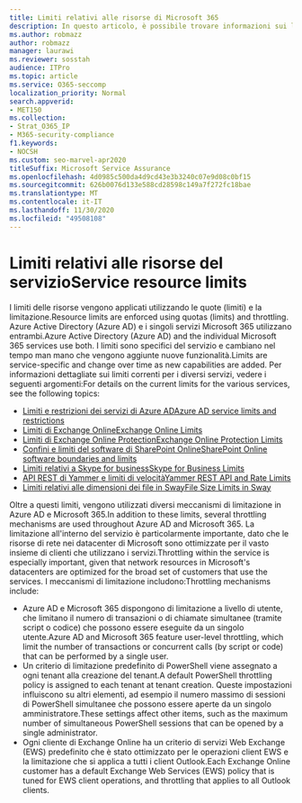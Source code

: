 ```yaml
---
title: Limiti relativi alle risorse di Microsoft 365
description: In questo articolo, è possibile trovare informazioni sui limiti delle risorse per le diverse applicazioni all'interno di Microsoft 365.
ms.author: robmazz
author: robmazz
manager: laurawi
ms.reviewer: sosstah
audience: ITPro
ms.topic: article
ms.service: O365-seccomp
localization_priority: Normal
search.appverid:
- MET150
ms.collection:
- Strat_O365_IP
- M365-security-compliance
f1.keywords:
- NOCSH
ms.custom: seo-marvel-apr2020
titleSuffix: Microsoft Service Assurance
ms.openlocfilehash: 4d0985c500da4d9cd43e3b3240c07e9d08c0bf15
ms.sourcegitcommit: 626b0076d133e588cd28598c149a7f272fc18bae
ms.translationtype: MT
ms.contentlocale: it-IT
ms.lasthandoff: 11/30/2020
ms.locfileid: "49508108"
---
```

# <a name="service-resource-limits"></a><span data-ttu-id="ce816-103">Limiti relativi alle risorse del servizio</span><span class="sxs-lookup"><span data-stu-id="ce816-103">Service resource limits</span></span>

<span data-ttu-id="ce816-104">I limiti delle risorse vengono applicati utilizzando le quote (limiti) e la limitazione.</span><span class="sxs-lookup"><span data-stu-id="ce816-104">Resource limits are enforced using quotas (limits) and throttling.</span></span> <span data-ttu-id="ce816-105">Azure Active Directory (Azure AD) e i singoli servizi Microsoft 365 utilizzano entrambi.</span><span class="sxs-lookup"><span data-stu-id="ce816-105">Azure Active Directory (Azure AD) and the individual Microsoft 365 services use both.</span></span> <span data-ttu-id="ce816-106">I limiti sono specifici del servizio e cambiano nel tempo man mano che vengono aggiunte nuove funzionalità.</span><span class="sxs-lookup"><span data-stu-id="ce816-106">Limits are service-specific and change over time as new capabilities are added.</span></span> <span data-ttu-id="ce816-107">Per informazioni dettagliate sui limiti correnti per i diversi servizi, vedere i seguenti argomenti:</span><span class="sxs-lookup"><span data-stu-id="ce816-107">For details on the current limits for the various services, see the following topics:</span></span>

- [<span data-ttu-id="ce816-108">Limiti e restrizioni dei servizi di Azure AD</span><span class="sxs-lookup"><span data-stu-id="ce816-108">Azure AD service limits and restrictions</span></span>](https://docs.microsoft.com/azure/azure-resource-manager/management/azure-subscription-service-limits)
- [<span data-ttu-id="ce816-109">Limiti di Exchange Online</span><span class="sxs-lookup"><span data-stu-id="ce816-109">Exchange Online Limits</span></span>](https://technet.microsoft.com/library/exchange-online-limits.aspx)
- [<span data-ttu-id="ce816-110">Limiti di Exchange Online Protection</span><span class="sxs-lookup"><span data-stu-id="ce816-110">Exchange Online Protection Limits</span></span>](https://technet.microsoft.com/library/exchange-online-protection-limits.aspx)
- [<span data-ttu-id="ce816-111">Confini e limiti del software di SharePoint Online</span><span class="sxs-lookup"><span data-stu-id="ce816-111">SharePoint Online software boundaries and limits</span></span>](https://support.office.com/article/SharePoint-Online-software-boundaries-and-limits-8F34FF47-B749-408B-ABC0-B605E1F6D498)
- [<span data-ttu-id="ce816-112">Limiti relativi a Skype for business</span><span class="sxs-lookup"><span data-stu-id="ce816-112">Skype for Business Limits</span></span>](https://technet.microsoft.com/library/skype-for-business-online-limits.aspx)
- [<span data-ttu-id="ce816-113">API REST di Yammer e limiti di velocità</span><span class="sxs-lookup"><span data-stu-id="ce816-113">Yammer REST API and Rate Limits</span></span>](https://developer.yammer.com/docs/rest-api-rate-limits)
- [<span data-ttu-id="ce816-114">Limiti relativi alle dimensioni dei file in Sway</span><span class="sxs-lookup"><span data-stu-id="ce816-114">File Size Limits in Sway</span></span>](https://support.office.com/article/File-size-limits-in-Sway-4db21bc6-b42b-499f-9272-66e089db109f)

<span data-ttu-id="ce816-115">Oltre a questi limiti, vengono utilizzati diversi meccanismi di limitazione in Azure AD e Microsoft 365.</span><span class="sxs-lookup"><span data-stu-id="ce816-115">In addition to these limits, several throttling mechanisms are used throughout Azure AD and Microsoft 365.</span></span> <span data-ttu-id="ce816-116">La limitazione all'interno del servizio è particolarmente importante, dato che le risorse di rete nei datacenter di Microsoft sono ottimizzate per il vasto insieme di clienti che utilizzano i servizi.</span><span class="sxs-lookup"><span data-stu-id="ce816-116">Throttling within the service is especially important, given that network resources in Microsoft's datacenters are optimized for the broad set of customers that use the services.</span></span> <span data-ttu-id="ce816-117">I meccanismi di limitazione includono:</span><span class="sxs-lookup"><span data-stu-id="ce816-117">Throttling mechanisms include:</span></span>

- <span data-ttu-id="ce816-118">Azure AD e Microsoft 365 dispongono di limitazione a livello di utente, che limitano il numero di transazioni o di chiamate simultanee (tramite script o codice) che possono essere eseguite da un singolo utente.</span><span class="sxs-lookup"><span data-stu-id="ce816-118">Azure AD and Microsoft 365 feature user-level throttling, which limit the number of transactions or concurrent calls (by script or code) that can be performed by a single user.</span></span>
- <span data-ttu-id="ce816-119">Un criterio di limitazione predefinito di PowerShell viene assegnato a ogni tenant alla creazione del tenant.</span><span class="sxs-lookup"><span data-stu-id="ce816-119">A default PowerShell throttling policy is assigned to each tenant at tenant creation.</span></span> <span data-ttu-id="ce816-120">Queste impostazioni influiscono su altri elementi, ad esempio il numero massimo di sessioni di PowerShell simultanee che possono essere aperte da un singolo amministratore.</span><span class="sxs-lookup"><span data-stu-id="ce816-120">These settings affect other items, such as the maximum number of simultaneous PowerShell sessions that can be opened by a single administrator.</span></span>
- <span data-ttu-id="ce816-121">Ogni cliente di Exchange Online ha un criterio di servizi Web Exchange (EWS) predefinito che è stato ottimizzato per le operazioni client EWS e la limitazione che si applica a tutti i client Outlook.</span><span class="sxs-lookup"><span data-stu-id="ce816-121">Each Exchange Online customer has a default Exchange Web Services (EWS) policy that is tuned for EWS client operations, and throttling that applies to all Outlook clients.</span></span>
